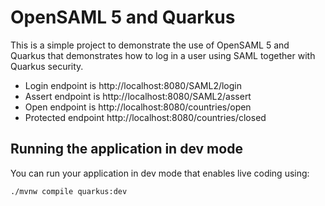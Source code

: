 # OpenSAML 5 and Quarkus

This is a simple project to demonstrate the use of OpenSAML 5 and Quarkus that demonstrates how to
log in a user using SAML together with Quarkus security.

* Login endpoint is http://localhost:8080/SAML2/login
* Assert endpoint is http://localhost:8080/SAML2/assert
* Open endpoint is http://localhost:8080/countries/open
* Protected endpoint http://localhost:8080/countries/closed

## Running the application in dev mode

You can run your application in dev mode that enables live coding using:
```shell script
./mvnw compile quarkus:dev
```
